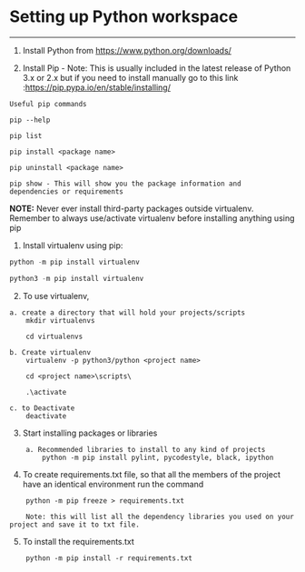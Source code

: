 # Setting up Python workspace

----------

1. Install Python from <https://www.python.org/downloads/>

2. Install Pip - Note: This is usually included in the latest release of Python 3.x or 2.x but if you need to install manually go to this link :<https://pip.pypa.io/en/stable/installing/>

```console
Useful pip commands

pip --help

pip list

pip install <package name>

pip uninstall <package name>

pip show - This will show you the package information and 
dependencies or requirements
```

**NOTE:** Never ever install third-party packages outside virtualenv. Remember to always use/activate virtualenv before installing anything using pip

1. Install virtualenv using pip:
```python 
python -m pip install virtualenv

python3 -m pip install virtualenv
```

2. To use virtualenv, 
```console
a. create a directory that will hold your projects/scripts
	mkdir virtualenvs

	cd virtualenvs

b. Create virtualenv
	virtualenv -p python3/python <project name>

	cd <project name>\scripts\

	.\activate

c. to Deactivate 
	deactivate
```

3. Start installing packages or libraries
```console
	a. Recommended libraries to install to any kind of projects
		python -m pip install pylint, pycodestyle, black, ipython
```

4. To create requirements.txt file, so that all the members of the project have an identical environment run the command
```console
	python -m pip freeze > requirements.txt 
	
	Note: this will list all the dependency libraries you used on your project and save it to txt file.
```

5. To install the requirements.txt
```console
	python -m pip install -r requirements.txt
```
